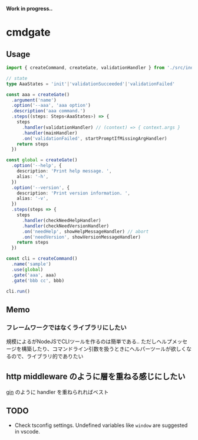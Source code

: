 **Work in progress..**
# cmdgate
## Usage
~~~ts
import { createCommand, createGate, validationHandler } from './src/index'

// state
type AaaStates = 'init'|'validationSucceeded'|'validationFailed'

const aaa = createGate()
  .argument('name')
  .option('--aaa', 'aaa option')
  .description('aaa command.')
  .steps((steps: Steps<AaaStates>) => {
    steps
      .handler(validationHandler) // (context) => { context.args }
      .handler(mainHandler)
      .on('validationFailed', startPromptIfMissingArgHandler)
    return steps
  })

const global = createGate()
  .option('--help', {
    description: 'Print help message. ',
    alias: '-h',
  })
  .option('--version', {
    description: 'Print version information. ',
    alias: '-v',
  })
  .steps(steps => {
    steps
      .handler(checkNeedHelpHandler)
      .handler(checkNeedVersionHandler)
      .on('needHelp', showHelpMessageHandler) // abort
      .on('needVersion', showVersionMessageHandler)
    return steps
  })

const cli = createCommand()
  .name('sample')
  .use(global)
  .gate('aaa', aaa)
  .gate('bbb cc', bbb)

cli.run()
~~~

## Memo
### フレームワークではなくライブラリにしたい
規模によるがNodeJSでCLIツールを作るのは簡単である.. 
ただしヘルプメッセージを構築したり、コマンドライン引数を扱うときにヘルパーツールが欲しくなるので、ライブラリ的でありたい

## http middleware のように層を重ねる感じにしたい
[gin](https://github.com/gin-gonic/gin) のように handler を重ねられればベスト


## TODO
- Check tsconfig settings. Undefined variables like `window` are suggested in vscode.
